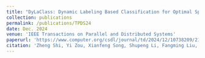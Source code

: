 ```yaml
---
title: "DyLaClass: Dynamic Labeling Based Classification for Optimal Sparse Matrix Format Selection in Accelerating SpMV"
collection: publications
permalink: /publications/TPDS24
date: Dec. 2024
venue: 'IEEE Transactions on Parallel and Distributed Systems'
paperurl: 'https://www.computer.org/csdl/journal/td/2024/12/10738209/21rphBevhMk'
citation: 'Zheng Shi, Yi Zou, Xianfeng Song, Shupeng Li, Fangming Liu, and Quan Xue, “DyLaClass: Dynamic Labeling Based Classification for Optimal Sparse Matrix Format Selection in Accelerating SpMV”, to appear in IEEE Transactions on Parallel and Distributed Systems, 2024.'
---
```

